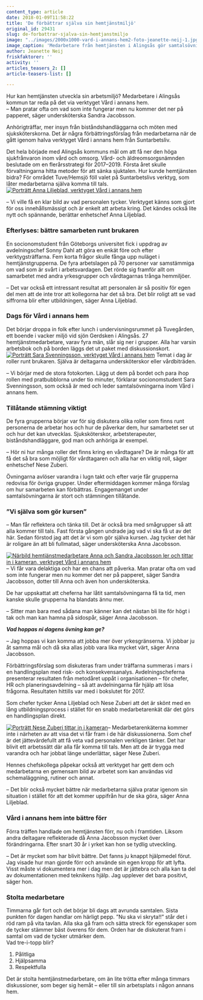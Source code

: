 ```yaml
---
content_type: article
date: 2018-01-09T11:58:22
title: 'De förbättrar själva sin hemtjänstmiljö'
original_id: 29431
slug: de-forbattrar-sjalva-sin-hemtjanstmiljo
image: "../images/2000x1000-vard-i-annans-hem2-foto-jeanette-neij-1.jpg"
image_caption: 'Medarbetare från hemtjänsten i Alingsås gör samtalsövningar via verktyget Vård i annans hem för att förbättra sin arbetsmiljö.'
author: Jeanette Neij
friskfaktorer: ''
activity: ''
articles_teasers_2: []
article-teasers-list: []

---
```


Hur kan hemtjänsten utveckla sin arbetsmiljö? Medarbetare i Alingsås kommun tar reda på det via verktyget Vård i annans hem.  
– Man pratar ofta om vad som inte fungerar men nu kommer det ner på papperet, säger undersköterska Sandra Jacobsson.

Anhörigträffar, mer insyn från biståndshandläggarna och möten med sjuksköterskorna. Det är några förbättringsförslag från medarbetarna när de gått igenom halva verktyget Vård i annans hem från Suntarbetsliv.

Det hela började med Alingsås kommuns mål om att få ner den höga sjukfrånvaron inom vård och omsorg. Vård- och äldreomsorgsnämnden beslutade om en flerårsstrategi för 2017–2019. Första året skulle förvaltningarna hitta metoder för att sänka sjuktalen. Hur kunde hemtjänsten bidra? För området Tuve/Hemsjö föll valet på Suntarbetslivs verktyg, som låter medarbetarna själva komma till tals.[![Porträtt Anna Liljeblad, verktyget Vård i annans hem](https://www.suntarbetsliv.se/wp-content/uploads/2018/01/200x220-anna-liljeblad-foto-jeanette-neij-1.jpg)](https://www.suntarbetsliv.se/wp-content/uploads/2018/01/200x220-anna-liljeblad-foto-jeanette-neij-1.jpg)

– Vi ville få en klar bild av vad personalen tycker. Verktyget känns som gjort för oss innehållsmässigt och är enkelt att arbeta kring. Det kändes också lite nytt och spännande, berättar enhetschef Anna Liljeblad.

### Efterlyses: bättre samarbeten runt brukaren

En socionomstudent från Göteborgs universitet fick i uppdrag av avdelningschef Sonny Dahl att göra en enkät före och efter verktygsträffarna. Fem korta frågor skulle fånga upp nuläget i hemtjänstgrupperna. De fyra arbetslagen på 70 personer var samstämmiga om vad som är svårt i arbetsvardagen. Det rörde sig framför allt om samarbetet med andra yrkesgrupper och vårdtagarnas trånga hemmiljöer.

– Det var också ett intressant resultat att personalen är så positiv för egen del men att de inte tror att kollegorna har det så bra. Det blir roligt att se vad siffrorna blir efter utbildningen, säger Anna Liljeblad.

### Dags för Vård i annans hem

Det börjar droppa in folk efter lunch i undervisningsrummet på Tuvegården, ett boende i vacker miljö vid sjön Gerdsken i Alingsås. 27 hemtjänstmedarbetare, varav fyra män, slår sig ner i grupper. Alla har varsin arbetsbok och på borden läggs det ut paket med diskussionskort.[![Porträtt Sara Svenningsson, verktyget Vård i annans hem](https://www.suntarbetsliv.se/wp-content/uploads/2018/01/200x220-sara-svenningsson-foto-jeanette-neij-1.jpg)](https://www.suntarbetsliv.se/wp-content/uploads/2018/01/200x220-sara-svenningsson-foto-jeanette-neij-1.jpg) Temat i dag är roller runt brukaren. Själva är deltagarna undersköterskor eller vårdbiträden.

– Vi börjar med de stora fotokorten. Lägg ut dem på bordet och para ihop rollen med pratbubblorna under tio minuter, förklarar socionomstudent Sara Svenningsson, som också är med och leder samtalsövningarna inom Vård i annans hem.

### Tillåtande stämning viktigt

De fyra grupperna börjar var för sig diskutera olika roller som finns runt personerna de arbetar hos och hur de påverkar dem, hur samarbetet ser ut och hur det kan utvecklas. Sjuksköterskor, arbetsterapeuter, biståndshandläggare, god man och anhöriga är exempel.

– Hör ni hur många roller det finns kring en vårdtagare? De är många för att få det så bra som möjligt för vårdtagaren och alla har en viktig roll, säger enhetschef Nese Zuberi.

Övningarna avlöser varandra i lugn takt och efter varje får grupperna redovisa för övriga grupper. Under eftermiddagen kommer många förslag om hur samarbeten kan förbättras. Engagemanget under samtalsövningarna är stort och stämningen tillåtande.

### ”Vi själva som gör kursen”

– Man får reflektera och tänka till. Det är också bra med smågrupper så att alla kommer till tals. Fast första gången undrade jag vad vi ska få ut av det här. Sedan förstod jag att det är vi som gör själva kursen. Jag tycker det här är roligare än att bli fullmatad, säger undersköterska Anna Jacobsson.

[![Närbild hemtjänstmedarbetare Anna och Sandra Jacobsson ler och tittar in i kameran, verktyget Vård i annans hem](https://www.suntarbetsliv.se/wp-content/uploads/2018/01/200x220-anna-och-sandra-jacobsson-foto-jeanette-neij.jpg)](https://www.suntarbetsliv.se/wp-content/uploads/2018/01/200x220-anna-och-sandra-jacobsson-foto-jeanette-neij.jpg)– Vi får vara delaktiga och har en chans att påverka. Man pratar ofta om vad som inte fungerar men nu kommer det ner på papperet, säger Sandra Jacobsson, dotter till Anna och även hon undersköterska.

De har uppskattat att cheferna har låtit samtalsövningarna få ta tid, men kanske skulle grupperna ha blandats ännu mer.

– Sitter man bara med sådana man känner kan det nästan bli lite för högt i tak och man kan hamna på sidospår, säger Anna Jacobsson.

_**Vad hoppas ni dagens övning kan ge?**_

– Jag hoppas vi kan komma att jobba mer över yrkesgränserna. Vi jobbar ju åt samma mål och då ska allas jobb vara lika mycket värt, säger Anna Jacobsson.

Förbättringsförslag som diskuteras fram under träffarna summeras i mars i en handlingsplan med risk- och konsekvensanalys. Avdelningscheferna presenterar resultaten från metodåret uppåt i organisationen – för chefer, HR och planeringsavdelning – så att avdelningarna får hjälp att lösa frågorna. Resultaten hittills var med i bokslutet för 2017.

Som chefer tycker Anna Liljeblad och Nese Zuberi att det är skönt med en lång utbildningsprocess i stället för en snabb medarbetarenkät där det görs en handlingsplan direkt.

[![Porträtt Nese Zuberi tittar in i kameran](https://www.suntarbetsliv.se/wp-content/uploads/2017/12/200x220-nese-zuberi-foto-jeanette-neij.jpg)](https://www.suntarbetsliv.se/wp-content/uploads/2017/12/200x220-nese-zuberi-foto-jeanette-neij.jpg)– Medarbetarenkäterna kommer inte i närheten av att visa det vi får fram i de här diskussionerna. Som chef är det jättevärdefullt att få veta vad personalen verkligen tänker. Det har blivit ett arbetssätt där alla får komma till tals. Men att de är trygga med varandra och har jobbat länge underlättar, säger Nese Zuberi.

Hennes chefskollega påpekar också att verktyget har gett dem och medarbetarna en gemensam bild av arbetet som kan användas vid schemaläggning, rutiner och annat.

– Det blir också mycket bättre när medarbetarna själva pratar igenom sin situation i stället för att det kommer uppifrån hur de ska göra, säger Anna Liljeblad.

### Vård i annans hem inte bättre förr

Förra träffen handlade om hemtjänsten förr, nu och i framtiden. Liksom andra deltagare reflekterade då Anna Jacobsson mycket över förändringarna. Efter snart 30 år i yrket kan hon se tydlig utveckling.

– Det är mycket som har blivit bättre. Det fanns ju knappt hjälpmedel förut. Jag visade hur man gjorde förr och använde sin egen kropp för att lyfta. Visst måste vi dokumentera mer i dag men det är jättebra och alla kan ta del av dokumentationen med teknikens hjälp. Jag upplever det bara positivt, säger hon.

### Stolta medarbetare

Timmarna går fort och det börjar bli dags att avrunda samtalen. Sista punkten för dagen handlar om härligt pepp. ”Nu ska vi skryta!!” står det i röd ram på vita tavlan. Alla ska gå fram och sätta streck för egenskaper som de tycker stämmer bäst överens för dem. Orden har de diskuterat fram i samtal om vad de tycker utmärker dem.  
Vad tre-i-topp blir?

1.  Pålitliga
2.  Hjälpsamma
3.  Respektfulla

Det är stolta hemtjänstmedarbetare, om än lite trötta efter många timmars diskussioner, som beger sig hemåt – eller till sin arbetsplats i någon annans hem.

